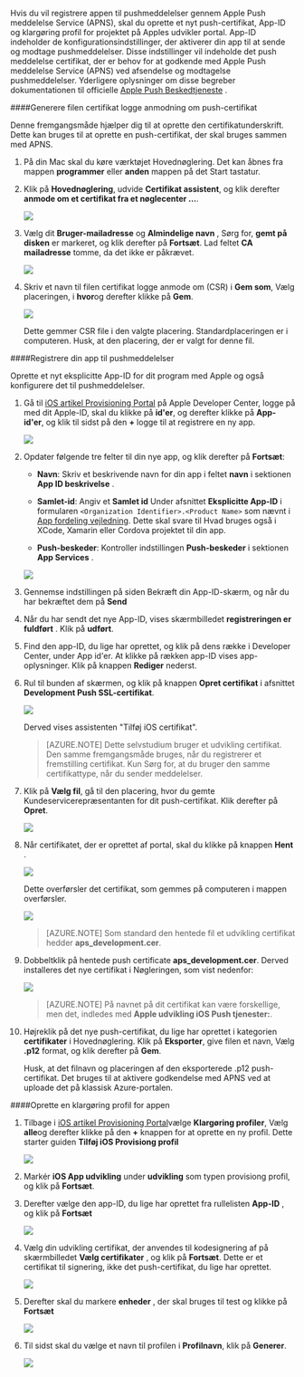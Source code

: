 

Hvis du vil registrere appen til pushmeddelelser gennem Apple Push meddelelse Service (APNS), skal du oprette et nyt push-certifikat, App-ID og klargøring profil for projektet på Apples udvikler portal. App-ID indeholder de konfigurationsindstillinger, der aktiverer din app til at sende og modtage pushmeddelelser. Disse indstillinger vil indeholde det push meddelelse certifikat, der er behov for at godkende med Apple Push meddelelse Service (APNS) ved afsendelse og modtagelse pushmeddelelser. Yderligere oplysninger om disse begreber dokumentationen til officielle [Apple Push Beskedtjeneste](http://go.microsoft.com/fwlink/p/?LinkId=272584) .


####<a name="generate-the-certificate-signing-request-file-for-the-push-certificate"></a>Generere filen certifikat logge anmodning om push-certifikat

Denne fremgangsmåde hjælper dig til at oprette den certifikatunderskrift. Dette kan bruges til at oprette en push-certifikat, der skal bruges sammen med APNS.

1. På din Mac skal du køre værktøjet Hovednøglering. Det kan åbnes fra mappen **programmer** eller **anden** mappen på det Start tastatur.

2. Klik på **Hovednøglering**, udvide **Certifikat assistent**, og klik derefter **anmode om et certifikat fra et nøglecenter …**.

    ![](./media/notification-hubs-xamarin-enable-apple-push-notifications/notification-hubs-request-cert-from-ca.png)

3. Vælg dit **Bruger-mailadresse** og **Almindelige navn** , Sørg for, **gemt på disken** er markeret, og klik derefter på **Fortsæt**. Lad feltet **CA mailadresse** tomme, da det ikke er påkrævet.

    ![](./media/notification-hubs-xamarin-enable-apple-push-notifications/notification-hubs-csr-info.png)

4. Skriv et navn til filen certifikat logge anmode om (CSR) i **Gem som**, Vælg placeringen, i **hvor**og derefter klikke på **Gem**.

    ![](./media/notification-hubs-xamarin-enable-apple-push-notifications/notification-hubs-save-csr.png)

    Dette gemmer CSR file i den valgte placering. Standardplaceringen er i computeren. Husk, at den placering, der er valgt for denne fil.


####<a name="register-your-app-for-push-notifications"></a>Registrere din app til pushmeddelelser

Oprette et nyt eksplicitte App-ID for dit program med Apple og også konfigurere det til pushmeddelelser.  

1. Gå til [iOS artikel Provisioning Portal](http://go.microsoft.com/fwlink/p/?LinkId=272456) på Apple Developer Center, logge på med dit Apple-ID, skal du klikke på **id'er**, og derefter klikke på **App-id'er**, og klik til sidst på den **+** logge til at registrere en ny app.

    ![](./media/notification-hubs-xamarin-enable-apple-push-notifications/notification-hubs-ios-appids.png)

2. Opdater følgende tre felter til din nye app, og klik derefter på **Fortsæt**:

    * **Navn**: Skriv et beskrivende navn for din app i feltet **navn** i sektionen **App ID beskrivelse** .

    * **Samlet-id**: Angiv et **Samlet id** Under afsnittet **Eksplicitte App-ID** i formularen `<Organization Identifier>.<Product Name>` som nævnt i [App fordeling vejledning](https://developer.apple.com/library/mac/documentation/IDEs/Conceptual/AppDistributionGuide/ConfiguringYourApp/ConfiguringYourApp.html#//apple_ref/doc/uid/TP40012582-CH28-SW8). Dette skal svare til Hvad bruges også i XCode, Xamarin eller Cordova projektet til din app.

    * **Push-beskeder**: Kontroller indstillingen **Push-beskeder** i sektionen **App Services** .

    ![](./media/notification-hubs-xamarin-enable-apple-push-notifications/notification-hubs-new-appid-info.png)

3.  Gennemse indstillingen på siden Bekræft din App-ID-skærm, og når du har bekræftet dem på **Send**

4.  Når du har sendt det nye App-ID, vises skærmbilledet **registreringen er fuldført** . Klik på **udført**.

5. Find den app-ID, du lige har oprettet, og klik på dens række i Developer Center, under App id'er. At klikke på rækken app-ID vises app-oplysninger. Klik på knappen **Rediger** nederst.

6. Rul til bunden af skærmen, og klik på knappen **Opret certifikat** i afsnittet **Development Push SSL-certifikat**.

    ![](./media/notification-hubs-xamarin-enable-apple-push-notifications/notification-hubs-appid-create-cert.png)

    Derved vises assistenten "Tilføj iOS certifikat".

    > [AZURE.NOTE] Dette selvstudium bruger et udvikling certifikat. Den samme fremgangsmåde bruges, når du registrerer et fremstilling certifikat. Kun Sørg for, at du bruger den samme certifikattype, når du sender meddelelser.

7. Klik på **Vælg fil**, gå til den placering, hvor du gemte Kundeservicerepræsentanten for dit push-certifikat. Klik derefter på **Opret**.

    ![](./media/notification-hubs-xamarin-enable-apple-push-notifications/notification-hubs-appid-cert-choose-csr.png)

8. Når certifikatet, der er oprettet af portal, skal du klikke på knappen **Hent** .

    ![](./media/notification-hubs-xamarin-enable-apple-push-notifications/notification-hubs-appid-download-cert.png)

    Dette overførsler det certifikat, som gemmes på computeren i mappen overførsler.

    ![](./media/notification-hubs-enable-apple-push-notifications/notification-hubs-cert-downloaded.png)

    > [AZURE.NOTE] Som standard den hentede fil et udvikling certifikat hedder **aps_development.cer**.

9. Dobbeltklik på hentede push certificate **aps_development.cer**. Derved installeres det nye certifikat i Nøgleringen, som vist nedenfor:

    ![](./media/notification-hubs-xamarin-enable-apple-push-notifications/notification-hubs-cert-in-keychain.png)

    > [AZURE.NOTE] På navnet på dit certifikat kan være forskellige, men det, indledes med **Apple udvikling iOS Push tjenester:**.

10. Højreklik på det nye push-certifikat, du lige har oprettet i kategorien **certifikater** i Hovednøglering. Klik på **Eksporter**, give filen et navn, Vælg **.p12** format, og klik derefter på **Gem**.

    Husk, at det filnavn og placeringen af den eksporterede .p12 push-certifikat. Det bruges til at aktivere godkendelse med APNS ved at uploade det på klassisk Azure-portalen.



####<a name="create-a-provisioning-profile-for-the-app"></a>Oprette en klargøring profil for appen

1. Tilbage i <a href="http://go.microsoft.com/fwlink/p/?LinkId=272456" target="_blank">iOS artikel Provisioning Portal</a>vælge **Klargøring profiler**, Vælg **alle**og derefter klikke på den **+** knappen for at oprette en ny profil. Dette starter guiden **Tilføj iOS Provisiong profil**

    ![](./media/notification-hubs-xamarin-enable-apple-push-notifications/notification-hubs-new-provisioning-profile.png)

2. Markér **iOS App udvikling** under **udvikling** som typen provisiong profil, og klik på **Fortsæt**.


3. Derefter vælge den app-ID, du lige har oprettet fra rullelisten **App-ID** , og klik på **Fortsæt**

    ![](./media/notification-hubs-xamarin-enable-apple-push-notifications/notification-hubs-select-appid-for-provisioning.png)


4. Vælg din udvikling certifikat, der anvendes til kodesignering af på skærmbilledet **Vælg certifikater** , og klik på **Fortsæt**. Dette er et certifikat til signering, ikke det push-certifikat, du lige har oprettet.

    ![](./media/notification-hubs-xamarin-enable-apple-push-notifications/notification-hubs-provisioning-select-cert.png)


5. Derefter skal du markere **enheder** , der skal bruges til test og klikke på **Fortsæt**

    ![](./media/notification-hubs-xamarin-enable-apple-push-notifications/notification-hubs-provisioning-select-devices.png)


6. Til sidst skal du vælge et navn til profilen i **Profilnavn**, klik på **Generer**.

    ![](./media/notification-hubs-xamarin-enable-apple-push-notifications/notification-hubs-provisioning-name-profile.png)

